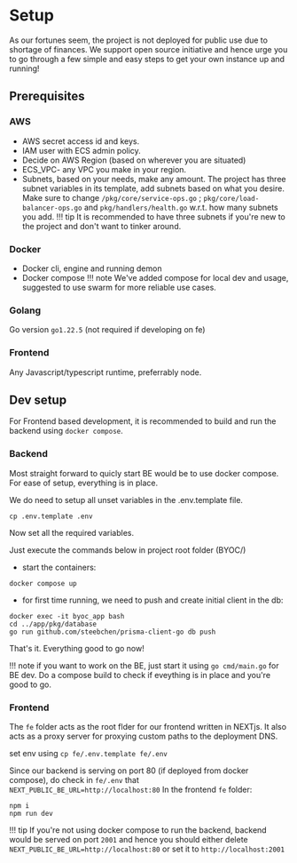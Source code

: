 # Setup

As our fortunes seem, the project is not deployed for public use due to shortage of finances. We support open source initiative and hence urge you to go through a few simple and easy steps to get your own instance up and running!

## Prerequisites

### AWS
- AWS secret access id and keys.
- IAM user with ECS admin policy.
- Decide on AWS Region (based on wherever you are situated)
- ECS_VPC- any VPC you make in your region.
- Subnets, based on your needs, make any amount. The project has three subnet variables in its template, add subnets based on what you desire. Make sure to change `/pkg/core/service-ops.go` ; `pkg/core/load-balancer-ops.go` and `pkg/handlers/health.go` w.r.t. how many subnets you add. 
!!! tip
    It is recommended to have three subnets if you're new to the project and don't want to tinker around.
### Docker 
- Docker cli, engine and running demon
- Docker compose
!!! note
    We've added compose for local dev and usage, suggested to use swarm for more reliable use cases. 
### Golang
Go version `go1.22.5` (not required if developing on fe)
### Frontend
Any Javascript/typescript runtime, preferrably node.

## Dev setup
For Frontend based development, it is recommended to build and run the backend using `docker compose`.

### Backend
Most straight forward to quicly start BE would be to use docker compose. For ease of setup, everything is in place.

We do need to setup all unset variables in the .env.template file.
```
cp .env.template .env
```
Now set all the required variables.


Just execute the commands below in project root folder (BYOC/)

- start the containers:
```
docker compose up
```
- for first time running, we need to push and create initial client in the db:
```
docker exec -it byoc_app bash
cd ../app/pkg/database
go run github.com/steebchen/prisma-client-go db push
```
That's it. Everything good to go now!

!!! note
    if you want to work on the BE, just start it using `go cmd/main.go` for BE dev. Do a compose build to check if eveything is in place and you're good to go.

### Frontend
The `fe` folder acts as the root flder for our frontend written in NEXTjs. It also acts as a proxy server for proxying custom paths to the deployment DNS.

set env using `cp fe/.env.template fe/.env`

Since our backend is serving on port 80 (if deployed from docker compose), do check in `fe/.env` that `NEXT_PUBLIC_BE_URL=http://localhost:80`
In the frontend `fe` folder:
```
npm i
npm run dev
```

!!! tip
    If you're not using docker compose to run the backend, backend would be served on port `2001` and hence you should either delete `NEXT_PUBLIC_BE_URL=http://localhost:80` or set it to `http://localhost:2001`

